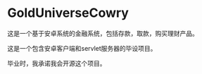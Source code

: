 # GoldUniverseCowry

这是一个基于安卓系统的金融系统，包括存款，取款，购买理财产品。

这是一个包含安卓客户端和servlet服务器的毕设项目。

毕业时，我承诺我会开源这个项目。
